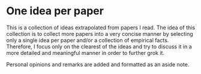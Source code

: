 # One idea per paper    

This is a collection of ideas extrapolated from papers I read. 
The idea of this collection is to collect more papers into a very 
concise manner by selecting only a single idea per paper and/or a collection of
empirical facts. Therefore, I focus only on the
clearest of the ideas and try to discuss it in a more detailed and meaningful
manner in order to further grok it. 

Personal opinions and remarks are added and formatted as an aside note.

